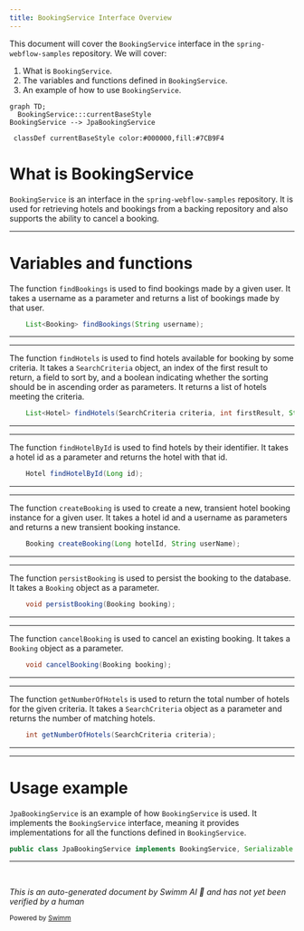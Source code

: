 ```yaml
---
title: BookingService Interface Overview
---
```

This document will cover the `BookingService` interface in the `spring-webflow-samples` repository. We will cover:

1. What is `BookingService`.
2. The variables and functions defined in `BookingService`.
3. An example of how to use `BookingService`.

```mermaid
graph TD;
  BookingService:::currentBaseStyle
BookingService --> JpaBookingService

 classDef currentBaseStyle color:#000000,fill:#7CB9F4
```

# What is BookingService

`BookingService` is an interface in the `spring-webflow-samples` repository. It is used for retrieving hotels and bookings from a backing repository and also supports the ability to cancel a booking.

<SwmSnippet path="/booking-faces/src/main/java/org/springframework/webflow/samples/booking/BookingService.java" line="16">

---

# Variables and functions

The function `findBookings` is used to find bookings made by a given user. It takes a username as a parameter and returns a list of bookings made by that user.

```java
    List<Booking> findBookings(String username);
```

---

</SwmSnippet>

<SwmSnippet path="/booking-faces/src/main/java/org/springframework/webflow/samples/booking/BookingService.java" line="26">

---

The function `findHotels` is used to find hotels available for booking by some criteria. It takes a `SearchCriteria` object, an index of the first result to return, a field to sort by, and a boolean indicating whether the sorting should be in ascending order as parameters. It returns a list of hotels meeting the criteria.

```java
    List<Hotel> findHotels(SearchCriteria criteria, int firstResult, String sortBy, boolean ascending);
```

---

</SwmSnippet>

<SwmSnippet path="/booking-faces/src/main/java/org/springframework/webflow/samples/booking/BookingService.java" line="33">

---

The function `findHotelById` is used to find hotels by their identifier. It takes a hotel id as a parameter and returns the hotel with that id.

```java
    Hotel findHotelById(Long id);
```

---

</SwmSnippet>

<SwmSnippet path="/booking-faces/src/main/java/org/springframework/webflow/samples/booking/BookingService.java" line="41">

---

The function `createBooking` is used to create a new, transient hotel booking instance for a given user. It takes a hotel id and a username as parameters and returns a new transient booking instance.

```java
    Booking createBooking(Long hotelId, String userName);
```

---

</SwmSnippet>

<SwmSnippet path="/booking-faces/src/main/java/org/springframework/webflow/samples/booking/BookingService.java" line="47">

---

The function `persistBooking` is used to persist the booking to the database. It takes a `Booking` object as a parameter.

```java
    void persistBooking(Booking booking);
```

---

</SwmSnippet>

<SwmSnippet path="/booking-faces/src/main/java/org/springframework/webflow/samples/booking/BookingService.java" line="53">

---

The function `cancelBooking` is used to cancel an existing booking. It takes a `Booking` object as a parameter.

```java
    void cancelBooking(Booking booking);
```

---

</SwmSnippet>

<SwmSnippet path="/booking-faces/src/main/java/org/springframework/webflow/samples/booking/BookingService.java" line="60">

---

The function `getNumberOfHotels` is used to return the total number of hotels for the given criteria. It takes a `SearchCriteria` object as a parameter and returns the number of matching hotels.

```java
    int getNumberOfHotels(SearchCriteria criteria);
```

---

</SwmSnippet>

<SwmSnippet path="/booking-faces/src/main/java/org/springframework/webflow/samples/booking/JpaBookingService.java" line="21">

---

# Usage example

`JpaBookingService` is an example of how `BookingService` is used. It implements the `BookingService` interface, meaning it provides implementations for all the functions defined in `BookingService`.

```java
public class JpaBookingService implements BookingService, Serializable {
```

---

</SwmSnippet>

&nbsp;

*This is an auto-generated document by Swimm AI 🌊 and has not yet been verified by a human*

<SwmMeta version="3.0.0" repo-id="Z2l0aHViJTNBJTNBc3ByaW5nLXdlYmZsb3ctc2FtcGxlcyUzQSUzQWdpbGFkbmF2b3Q=" repo-name="spring-webflow-samples" doc-type="class"><sup>Powered by [Swimm](/)</sup></SwmMeta>
